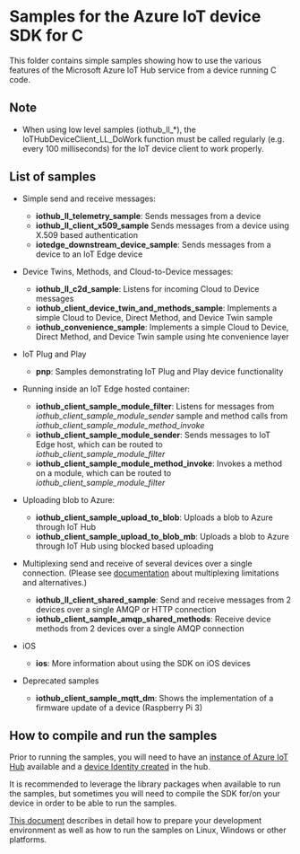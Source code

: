 # Samples for the Azure IoT device SDK for C

This folder contains simple samples showing how to use the various features of the Microsoft Azure IoT Hub service from a device running C code.

## Note
* When using low level samples (iothub_ll_*), the IoTHubDeviceClient_LL_DoWork function must be called regularly (e.g. every 100 milliseconds) for the IoT device client to work properly.

## List of samples

* Simple send and receive messages:
  * **iothub_ll_telemetry_sample**: Sends messages from a device
  * **iothub_ll_client_x509_sample** Sends messages from a device using X.509 based authentication
  * **iotedge_downstream_device_sample**: Sends messages from a device to an IoT Edge device

* Device Twins, Methods, and Cloud-to-Device messages:
  * **iothub_ll_c2d_sample**: Listens for incoming Cloud to Device messages 
  * **iothub_client_device_twin_and_methods_sample**: Implements a simple Cloud to Device, Direct Method, and Device Twin sample
  * **iothub_convenience_sample**: Implements a simple Cloud to Device, Direct Method, and Device Twin sample using hte convenience layer

* IoT Plug and Play
  * **pnp**: Samples demonstrating IoT Plug and Play device functionality

* Running inside an IoT Edge hosted container:
  * **iothub_client_sample_module_filter**: Listens for messages from *iothub_client_sample_module_sender* sample and method calls from *iothub_client_sample_module_method_invoke*
  * **iothub_client_sample_module_sender**: Sends messages to IoT Edge host, which can be routed to *iothub_client_sample_module_filter*
  * **iothub_client_sample_module_method_invoke**: Invokes a method on a module, which can be routed to *iothub_client_sample_module_filter*
  
* Uploading blob to Azure:
  * **iothub_client_sample_upload_to_blob**: Uploads a blob to Azure through IoT Hub
  * **iothub_client_sample_upload_to_blob_mb**: Uploads a blob to Azure through IoT Hub using blocked based uploading

* Multiplexing send and receive of several devices over a single connection.  (Please see [documentation](../../doc/multiplexing_limitations.md) about multiplexing limitations and alternatives.)
  * **iothub_ll_client_shared_sample**: Send and receive messages from 2 devices over a single AMQP or HTTP connection
  * **iothub_client_sample_amqp_shared_methods**: Receive device methods from 2 devices over a single AMQP connection

* iOS
  * **ios**: More information about using the SDK on iOS devices

* Deprecated samples
  * **iothub_client_sample_mqtt_dm**: Shows the implementation of a firmware update of a device (Raspberry Pi 3)

## How to compile and run the samples

Prior to running the samples, you will need to have an [instance of Azure IoT Hub][lnk-setup-iot-hub]  available and a [device Identity created][lnk-manage-iot-hub] in the hub.

It is recommended to leverage the library packages when available to run the samples, but sometimes you will need to compile the SDK for/on your device in order to be able to run the samples.

[This document][devbox-setup] describes in detail how to prepare your development environment as well as how to run the samples on Linux, Windows or other platforms.

[devbox-setup]: ../../doc/devbox_setup.md
[lnk-setup-iot-hub]: https://aka.ms/howtocreateazureiothub
[lnk-manage-iot-hub]: https://aka.ms/manageiothub
